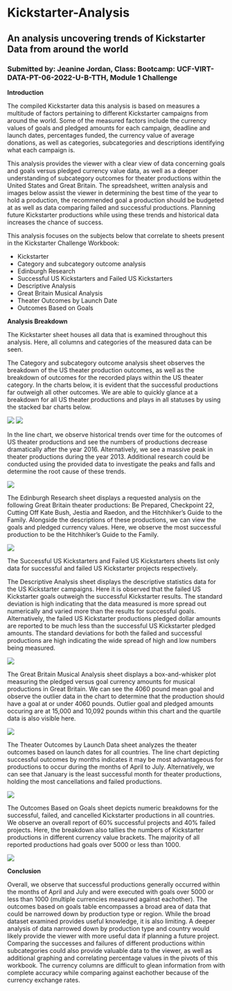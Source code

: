 # Kickstarter-Analysis
## An analysis uncovering trends of Kickstarter Data from around the world 

### Submitted by: Jeanine Jordan, Class: Bootcamp: UCF-VIRT-DATA-PT-06-2022-U-B-TTH, Module 1 Challenge


**Introduction**

The compiled Kickstarter data this analysis is based on measures a multitude of factors pertaining to different Kickstarter campaigns from around the world. Some of the measured factors include the currency values of goals and pledged amounts for each campaign, deadline and launch dates, percentages funded, the currency value of average donations, as well as categories, subcategories and descriptions identifying what each campaign is.  

This analysis provides the viewer with a clear view of data concerning goals and goals versus pledged currency value data, as well as a deeper understanding of subcategory outcomes for theater productions within the United States and Great Britain. The spreadsheet, written analysis and images below assist the viewer in determining the best time of the year to hold a production, the recommended goal a production should be budgeted at as well as data comparing failed and successful productions. Planning future Kickstarter productions while using these trends and historical data increases the chance of success.   

This analysis focuses on the subjects below that correlate to sheets present in the Kickstarter Challenge Workbook:
* Kickstarter
* Category and subcategory outcome analysis
* Edinburgh Research
* Successful US Kickstarters and Failed US Kickstarters
* Descriptive Analysis
* Great Britain Musical Analysis
* Theater Outcomes by Launch Date
* Outcomes Based on Goals

**Analysis Breakdown**

The Kickstarter sheet houses all data that is examined throughout this analysis. Here, all columns and categories of the measured data can be seen. 

The Category and subcategory outcome analysis sheet observes the breakdown of the US theater production outcomes, as well as the breakdown of outcomes for the recorded plays within the US theater category. In the charts below, it is evident that the successful productions far outweigh all other outcomes. We are able to quickly glance at a breakdown for all US theater productions and plays in all statuses by using the stacked bar charts below. 

![](Resources/Parent_Category_Outcomes_Image.png) ![](Resources/Subcategory_Outcomes_Image.PNG) 

In the line chart, we observe historical trends over time for the outcomes of US theater productions and see the numbers of productions decrease dramatically after the year 2016. Alternatively, we see a massive peak in theater productions during the year 2013. Additional research could be conducted using the provided data to investigate the peaks and falls and determine the root cause of these trends. 

![](Resources/Theater_outcomes_vs_launch_years.PNG)

The Edinburgh Research sheet displays a requested analysis on the following Great Britain theater productions: Be Prepared, Checkpoint 22, Cutting Off Kate Bush, Jestia and Raedon, and the Hitchhiker’s Guide to the Family. Alongside the descriptions of these productions, we can view the goals and pledged currency values. Here, we observe the most successful production to be the Hitchhiker’s Guide to the Family. 

![](Resources/Great_Britain_Theater_Analysis.PNG)

The Successful US Kickstarters and Failed US Kickstarters sheets list only data for successful and failed US Kickstarter projects respectively. 

The Descriptive Analysis sheet displays the descriptive statistics data for the US Kickstarter campaigns. Here it is observed that the failed US Kickstarter goals outweigh the successful Kickstarter results. The standard deviation is high indicating that the data measured is more spread out numerically and varied more than the results for successful goals. Alternatively, the failed US Kickstarter productions pledged dollar amounts are reported to be much less than the successful US Kickstarter pledged amounts. The standard deviations for both the failed and successful productions are high indicating the wide spread of high and low numbers being measured. 

![](Resources/Descriptive_Analysis_Image.PNG)

The Great Britain Musical Analysis sheet displays a box-and-whisker plot measuring the pledged versus goal currency amounts for musical productions in Great Britain. We can see the 4060 pound mean goal and observe the outlier data in the chart to determine that the production should have a goal at or under 4060 pounds. Outlier goal and pledged amounts occuring are at 15,000 and 10,092 pounds within this chart and the quartile data is also visible here.  

![](Resources/Pledged_vs_Goal%20GB_Image.PNG)

The Theater Outcomes by Launch Data sheet analyzes the theater outcomes based on launch dates for all countries. The line chart depicting successful outcomes by months indicates it may be most advantageous for productions to occur during the months of April to July. Alternatively, we can see that January is the least successful month for theater productions, holding the most cancellations and failed productions. 

![](Resources/Theater_Outcomes_Based_on_Launch.PNG)

The Outcomes Based on Goals sheet depicts numeric breakdowns for the successful, failed, and cancelled Kickstarter productions in all countries. We observe an overall report of 60% successful projects and 40% failed projects. Here, the breakdown also tallies the numbers of Kickstarter productions in different currency value brackets. The majority of all reported productions had goals over 5000 or less than 1000. 

![](Resources/outcomes_based_on_goals.PNG)

**Conclusion**

Overall, we observe that successful productions generally occurred within the months of April and July and were executed with goals over 5000 or less than 1000 (multiple currencies measured against eachother). The outcomes based on goals table encompasses a broad area of data that could be narrowed down by production type or region. While the broad dataset examined provides useful knowledge, it is also limiting. A deeper analysis of data narrowed down by production type and country would likely provide the viewer with more useful data if planning a future project. Comparing the successes and failures of different productions within subcategories could also provide valuable data to the viewer, as well as additional graphing and correlating percentage values in the pivots of this workbook. The currency columns are difficult to glean information from with complete accuracy while comparing against eachother because of the currency exchange rates. 
